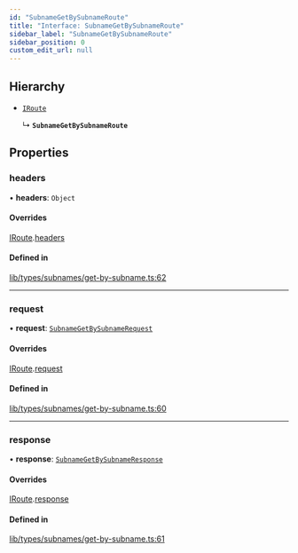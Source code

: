 ```yaml
---
id: "SubnameGetBySubnameRoute"
title: "Interface: SubnameGetBySubnameRoute"
sidebar_label: "SubnameGetBySubnameRoute"
sidebar_position: 0
custom_edit_url: null
---
```


## Hierarchy

- [`IRoute`](IRoute.md)

  ↳ **`SubnameGetBySubnameRoute`**

## Properties

### headers

• **headers**: `Object`

#### Overrides

[IRoute](IRoute.md).[headers](IRoute.md#headers)

#### Defined in

[lib/types/subnames/get-by-subname.ts:62](https://github.com/JustaName-id/JustaName-sdk/blob/5718518/packages/@justaname.id/sdk/src/lib/types/subnames/get-by-subname.ts#L62)

___

### request

• **request**: [`SubnameGetBySubnameRequest`](SubnameGetBySubnameRequest.md)

#### Overrides

[IRoute](IRoute.md).[request](IRoute.md#request)

#### Defined in

[lib/types/subnames/get-by-subname.ts:60](https://github.com/JustaName-id/JustaName-sdk/blob/5718518/packages/@justaname.id/sdk/src/lib/types/subnames/get-by-subname.ts#L60)

___

### response

• **response**: [`SubnameGetBySubnameResponse`](SubnameGetBySubnameResponse.md)

#### Overrides

[IRoute](IRoute.md).[response](IRoute.md#response)

#### Defined in

[lib/types/subnames/get-by-subname.ts:61](https://github.com/JustaName-id/JustaName-sdk/blob/5718518/packages/@justaname.id/sdk/src/lib/types/subnames/get-by-subname.ts#L61)
